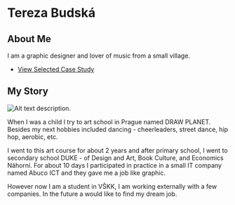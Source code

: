 # Tereza Budská

## About Me

I am a graphic designer and lover of music from a small village.

- [View Selected Case Study](case-study.md) <!-- A link to your case study -->

## My Story

![Alt text description.](me.png)

When I was a child I try to art school in Prague named DRAW PLANET. Besides my next hobbies included dancing - cheerleaders, street dance, hip hop, aerobic, etc.

I went to this art course for about 2 years and after primary school, I went to secondary school DUKE - of Design and Art, Book Culture, and Economics Náhorní. For about 10 days I participated in practice in a small IT company named Abuco ICT and they gave me a job like graphic.

However now I am a student in VŠKK, I am working externally with a few companies. In the future a would like to find my dream job.
